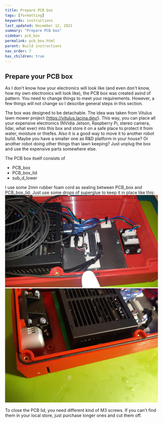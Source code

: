 ```yaml
---
title: Prepare PCB box
tags: [formatting]
keywords: instructions
last_updated: December 12, 2021
summary: "Prepare PCB box"
sidebar: pcb_box
permalink: pcb_box.html
parent: Build instructions
nav_order: 7
has_children: true
---
```

## Prepare your PCB box
As I don't know how your electronics will look like (and even don't know, how my own electronics will look like), the PCB box was created asind
of pattern. You need to change things to meet your requirements. However, a few things will not change so I describe general steps in this section.

The box was designed to be detachable. The idea was taken from Vitulus lawn mower project (https://vitulus.lacina.dev/). This way, you can place all
your expensive electronics (NVidia Jetson, Raspberry Pi, stereo camera, lidar, what ever) into this box and store it on a safe place to protect it
from water, moisture or thiefes. Also it is a good way to move it to another robot build. Maybe you have a smaller one as R&D platform in your house? Or
another robot doing other things than lawn keeping? Just unplug the box and use the expensive parts somewhere else.

The PCB box itself consists of
- PCB_box
- PCB_box_lid
- sub_d_lower

I use some 2mm rubber foam cord as sealing between PCB_box and PCB_box_lid. Just use some drops of superglue to keep it in place like this:
![](/images/pcb_box_sealing.jpg)
![](/images/pcb_box_sealing2.jpg)

To close the PCB lid, you need different kind of M3 screws. If you can't find them in your local store, just purchase longer ones and cut them off.